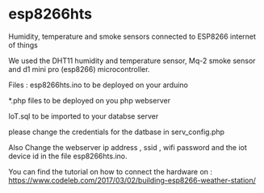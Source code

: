 # esp8266hts
Humidity, temperature and smoke sensors connected to ESP8266 internet of things

We used the DHT11 humidity and temperature sensor, Mq-2 smoke sensor and d1 mini pro (esp8266) microcontroller.

Files :
esp8266hts.ino to be deployed on your arduino

*.php files to be deployed on you php webserver

IoT.sql to be imported to your databse server
 
 please change the credentials for the datbase in serv_config.php
 
 Also Change the webserver ip address , ssid , wifi password and the iot device id in the file esp8266hts.ino.

You can find the tutorial on how to connect the hardware on : https://www.codeleb.com/2017/03/02/building-esp8266-weather-station/
